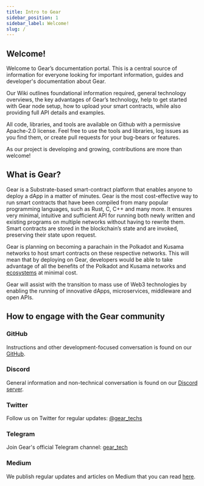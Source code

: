 ```yaml
---
title: Intro to Gear
sidebar_position: 1
sidebar_label: Welcome!
slug: /
---
```


## Welcome!

Welcome to Gear’s documentation portal. This is a central source of information for everyone looking for important information, guides and developer's documentation about Gear. 

Our Wiki outlines foundational information required, general technology overviews, the key advantages of Gear’s technology, help to get started with Gear node setup, how to upload your smart contracts, while also providing full API details and examples.

All code, libraries, and tools are available on Github with a permissive Apache-2.0 license. Feel free to use the tools and libraries, log issues as you find them, or create pull requests for your bug-bears or features.

As our project is developing and growing, contributions are more than welcome!

## What is Gear?

Gear is a Substrate-based smart-contract platform that enables anyone to deploy a dApp in a matter of minutes. Gear is the most cost-effective way to run smart contracts that have been compiled from many popular programming languages, such as Rust, C, C++ and many more. It ensures very minimal, intuitive and sufficient API for running both newly written and existing programs on multiple networks without having to rewrite them. Smart contracts are stored in the blockchain’s state and are invoked, preserving their state upon request.

Gear is planning on becoming a parachain in the Polkadot and Kusama networks to host smart contracts on these respective networks. This will mean that by deploying on Gear, developers would be able to take advantage of all the benefits of the Polkadot and Kusama networks and [ecosystems](/ecosystem/polkadot.md) at minimal cost.

Gear will assist with the transition to mass use of Web3 technologies by enabling the running of innovative dApps, microservices, middleware and open APIs.

## How to engage with the Gear community

### GitHub

Instructions and other development-focused conversation is found on our [GitHub](https://github.com/gear-tech).

### Discord

General information and non-technical conversation is found on our [Discord server](https://discord.gg/mGXwYHKN).

### Twitter

Follow us on Twitter for regular updates: [@gear_techs](https://twitter.com/gear_techs)

### Telegram

Join Gear's official Telegram channel: [gear_tech](https://t.me/gear_tech)

### Medium

We publish regular updates and articles on Medium that you can read [here](https://medium.com/@gear_techs).
